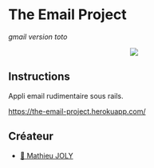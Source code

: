 # The Email Project
_gmail version toto_


<p align="center">
  <img src="images/js.png?raw=true">
</p>

## Instructions

Appli email rudimentaire sous rails.

https://the-email-project.herokuapp.com/

## Créateur

- [:camel: Mathieu JOLY](https://github.com/mathieu-superpose)
